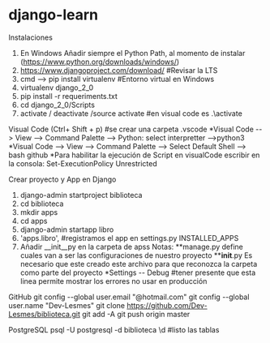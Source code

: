 # django-learn

Instalaciones 
1. En Windows Añadir siempre el Python Path, al momento de instalar (https://www.python.org/downloads/windows/)
2. https://www.djangoproject.com/download/ #Revisar la LTS
3. cmd --> pip install virtualenv #Entorno virtual en Windows
4. virtualenv django_2_0
5. pip install -r requeriments.txt
5. cd django_2_0/Scripts
6. activate / deactivate /source activate #en visual code es .\activate 

Visual Code
(Ctrl+ Shift + p) #se crear una carpeta .vscode
*Visual Code --> View --> Command Palette --> Python: select interpretter -->python3
*Visual Code --> View --> Command Palette --> Select Default Shell --> bash github
*Para habilitar la ejecución de Script en visualCode escribir en la consola:
Set-ExecutionPolicy Unrestricted

Crear proyecto y App en Django
1. django-admin startproject biblioteca
2. cd biblioteca
2. mkdir apps
4. cd apps
5. django-admin startapp libro
6. 'apps.libro', #registramos el app en settings.py  INSTALLED_APPS
7. Añadir __init__py en la carpeta de apss
Notas:
**manage.py define cuales van a ser las configuraciones de nuestro proyecto
**__init__.py Es necesario que este creado este archivo para que reconozca la carpeta como parte del proyecto
*Settings -- Debug #tener presente que esta linea permite mostrar los errores no usar en producción

GitHub
git config --global user.email "@hotmail.com"
git config --global user.name "Dev-Lesmes"
git clone https://github.com/Dev-Lesmes/biblioteca.git
git add -A
git push origin master

PostgreSQL
psql -U postgresql -d biblioteca
\d #listo las tablas
